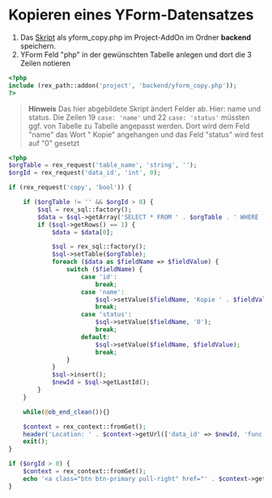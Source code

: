 # Kopieren eines YForm-Datensatzes

1. Das [Skript](#skript) als yform_copy.php im Project-AddOn im Ordner **backend** speichern.
2. YForm Feld "php" in der gewünschten Tabelle anlegen und dort die 3 Zeilen notieren 

```php
<?php
include (rex_path::addon('project', 'backend/yform_copy.php'));
?>
```

> **Hinweis** 
Das hier abgebildete Skript ändert Felder ab. Hier: name und status. 
Die Zeilen 19 `case: 'name'` und 22 `case: 'status'` müssten ggf. von Tabelle zu Tabelle angepasst werden. Dort wird dem Feld "name" das Wort " Kopie" angehangen und das Feld "status" wird fest auf "0" gesetzt

<a name="skript"></a>
```php
<?php
$orgTable = rex_request('table_name', 'string', '');
$orgId = rex_request('data_id', 'int', 0);

if (rex_request('copy', 'bool')) {

    if ($orgTable != '' && $orgId > 0) {
        $sql = rex_sql::factory();
        $data = $sql->getArray('SELECT * FROM ' . $orgTable . ' WHERE `id` = :id', ['id' => $orgId]);
        if ($sql->getRows() == 1) {
            $data = $data[0];

            $sql = rex_sql::factory();
            $sql->setTable($orgTable);
            foreach ($data as $fieldName => $fieldValue) {
                switch ($fieldName) {
                    case 'id':
                        break;
                    case 'name':
                        $sql->setValue($fieldName, 'Kopie ' . $fieldValue);
                        break;
                    case 'status':
                        $sql->setValue($fieldName, '0');
                        break;
                    default:
                        $sql->setValue($fieldName, $fieldValue);
                        break;
                }
            }
            $sql->insert();
            $newId = $sql->getLastId();
        }
    }

    while(@ob_end_clean()){}

    $context = rex_context::fromGet();
    header('Location: ' . $context->getUrl(['data_id' => $newId, 'func' => 'edit', 'copy' => 0], false));
    exit();
}

if ($orgId > 0) {
    $context = rex_context::fromGet();
    echo '<a class="btn btn-primary pull-right" href="' . $context->getUrl(['copy' => 1]) . '">Datensatz kopieren</a>';
}

```
